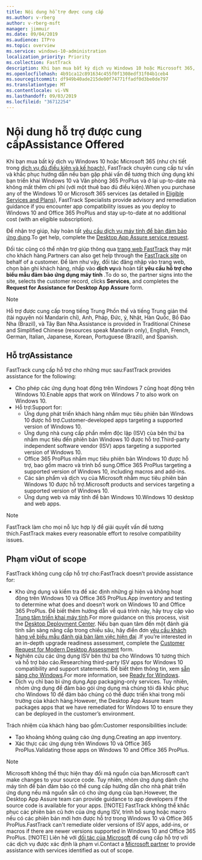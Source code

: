 ```yaml
---
title: Nội dung hỗ trợ được cung cấp
ms.author: v-rberg
author: v-rberg-msft
manager: jimmuir
ms.date: 09/04/2019
ms.audience: ITPro
ms.topic: overview
ms.service: windows-10-administration
localization_priority: Priority
ms.collection: FastTrack
description: Khi bạn mua bất kỳ dịch vụ Windows 10 hoặc Microsoft 365, FastTrack chuyên gia cung cấp hướng dẫn tư vấn và khắc phục để triển khai Windows 10 và Office 365 ProPlus và ở lại up-to-date mà không mất thêm chi phí (với một thuê bao đủ điều kiện).
ms.openlocfilehash: 4b91ca12c891634c455f0f1308edf31f04b1ceb4
ms.sourcegitcommit: df949b40ade215de00f74771ffadf0d3be0de797
ms.translationtype: MT
ms.contentlocale: vi-VN
ms.lasthandoff: 09/03/2019
ms.locfileid: "36712254"
---
```

# <a name="assistance-offered"></a><span data-ttu-id="d58eb-103">Nội dung hỗ trợ được cung cấp</span><span class="sxs-lookup"><span data-stu-id="d58eb-103">Assistance Offered</span></span>  

<span data-ttu-id="d58eb-104">Khi bạn mua bất kỳ dịch vụ Windows 10 hoặc Microsoft 365 (như chi tiết trong [dịch vụ đủ điều kiện và kế hoạch](M365-eligible-services-and-plans.md)), FastTrack chuyên cung cấp tư vấn và khắc phục hướng dẫn nếu bạn gặp phải vấn đề tương thích ứng dụng khi bạn triển khai Windows 10 và Văn phòng 365 ProPlus và ở lại up-to-date mà không mất thêm chi phí (với một thuê bao đủ điều kiện).</span><span class="sxs-lookup"><span data-stu-id="d58eb-104">When you purchase any of the Windows 10 or Microsoft 365 services (as detailed in [Eligible Services and Plans](M365-eligible-services-and-plans.md)), FastTrack Specialists provide advisory and remediation guidance if you encounter app compatibility issues as you deploy to Windows 10 and Office 365 ProPlus and stay up-to-date at no additional cost (with an eligible subscription).</span></span>

<span data-ttu-id="d58eb-105">Để nhận trợ giúp, hãy hoàn tất [yêu cầu dịch vụ máy tính để bàn đảm bảo ứng dụng](https://go.microsoft.com/fwlink/?linkid=2022721).</span><span class="sxs-lookup"><span data-stu-id="d58eb-105">To get help, complete the [Desktop App Assure service request](https://go.microsoft.com/fwlink/?linkid=2022721).</span></span>

<span data-ttu-id="d58eb-106">Đối tác cũng có thể nhận trợ giúp thông qua [trang web FastTrack](https://go.microsoft.com/fwlink/?linkid=780698) thay mặt cho khách hàng.</span><span class="sxs-lookup"><span data-stu-id="d58eb-106">Partners can also get help through the [FastTrack site](https://go.microsoft.com/fwlink/?linkid=780698) on behalf of a customer.</span></span> <span data-ttu-id="d58eb-107">Để làm như vậy, đối tác đăng nhập vào trang web, chọn bản ghi khách hàng, nhấp vào **dịch vụ**và hoàn tất **yêu cầu hỗ trợ cho biểu mẫu đảm bảo ứng dụng máy tính** .</span><span class="sxs-lookup"><span data-stu-id="d58eb-107">To do so, the partner signs into the site, selects the customer record, clicks **Services**, and completes the **Request for Assistance for Desktop App Assure** form.</span></span>

> [!NOTE]
> <span data-ttu-id="d58eb-108">Hỗ trợ được cung cấp trong tiếng Trung Phồn thể và tiếng Trung giản thể (tài nguyên nói Mandarin chỉ), Anh, Pháp, Đức, ý, Nhật, Hàn Quốc, Bồ Đào Nha (Brazil), và Tây Ban Nha.</span><span class="sxs-lookup"><span data-stu-id="d58eb-108">Assistance is provided in Traditional Chinese and Simplified Chinese (resources speak Mandarin only), English, French, German, Italian, Japanese, Korean, Portuguese (Brazil), and Spanish.</span></span> 

## <a name="assistance"></a><span data-ttu-id="d58eb-109">Hỗ trợ</span><span class="sxs-lookup"><span data-stu-id="d58eb-109">Assistance</span></span>

<span data-ttu-id="d58eb-110">FastTrack cung cấp hỗ trợ cho những mục sau:</span><span class="sxs-lookup"><span data-stu-id="d58eb-110">FastTrack provides assistance for the following:</span></span>
- <span data-ttu-id="d58eb-111">Cho phép các ứng dụng hoạt động trên Windows 7 cũng hoạt động trên Windows 10.</span><span class="sxs-lookup"><span data-stu-id="d58eb-111">Enable apps that work on Windows 7 to also work on Windows 10.</span></span>
- <span data-ttu-id="d58eb-112">Hỗ trợ:</span><span class="sxs-lookup"><span data-stu-id="d58eb-112">Support for:</span></span>
    - <span data-ttu-id="d58eb-113">Ứng dụng phát triển khách hàng nhắm mục tiêu phiên bản Windows 10 được hỗ trợ.</span><span class="sxs-lookup"><span data-stu-id="d58eb-113">Customer-developed apps targeting a supported version of Windows 10.</span></span>
    - <span data-ttu-id="d58eb-114">Ứng dụng nhà cung cấp phần mềm độc lập (ISV) của bên thứ ba nhắm mục tiêu đến phiên bản Windows 10 được hỗ trợ.</span><span class="sxs-lookup"><span data-stu-id="d58eb-114">Third-party independent software vendor (ISV) apps targeting a supported version of Windows 10.</span></span>
    - <span data-ttu-id="d58eb-115">Office 365 ProPlus nhắm mục tiêu phiên bản Windows 10 được hỗ trợ, bao gồm macro và trình bổ sung.</span><span class="sxs-lookup"><span data-stu-id="d58eb-115">Office 365 ProPlus targeting a supported version of Windows 10, including macros and add-ins.</span></span>
    - <span data-ttu-id="d58eb-116">Các sản phẩm và dịch vụ của Microsoft nhắm mục tiêu phiên bản Windows 10 được hỗ trợ.</span><span class="sxs-lookup"><span data-stu-id="d58eb-116">Microsoft products and services targeting a supported version of Windows 10.</span></span>
    - <span data-ttu-id="d58eb-117">Ứng dụng web và máy tính để bàn Windows 10.</span><span class="sxs-lookup"><span data-stu-id="d58eb-117">Windows 10 desktop and web apps.</span></span>
> [!NOTE]
> <span data-ttu-id="d58eb-118">FastTrack làm cho mọi nỗ lực hợp lý để giải quyết vấn đề tương thích.</span><span class="sxs-lookup"><span data-stu-id="d58eb-118">FastTrack makes every reasonable effort to resolve compatibility issues.</span></span> 

## <a name="out-of-scope"></a><span data-ttu-id="d58eb-119">Phạm vi</span><span class="sxs-lookup"><span data-stu-id="d58eb-119">Out of scope</span></span>

<span data-ttu-id="d58eb-120">FastTrack không cung cấp hỗ trợ cho:</span><span class="sxs-lookup"><span data-stu-id="d58eb-120">FastTrack doesn’t provide assistance for:</span></span>
- <span data-ttu-id="d58eb-121">Kho ứng dụng và kiểm tra để xác định những gì hiện và không hoạt động trên Windows 10 và Office 365 ProPlus.</span><span class="sxs-lookup"><span data-stu-id="d58eb-121">App inventory and testing to determine what does and doesn’t work on Windows 10 and Office 365 ProPlus.</span></span> <span data-ttu-id="d58eb-122">Để biết thêm hướng dẫn về quá trình này, hãy truy cập vào [Trung tâm triển khai máy tính](https://go.microsoft.com/fwlink/?linkid=2080140).</span><span class="sxs-lookup"><span data-stu-id="d58eb-122">For more guidance on this process, visit the [Desktop Deployment Center](https://go.microsoft.com/fwlink/?linkid=2080140).</span></span> <span data-ttu-id="d58eb-123">Nếu bạn quan tâm đến một đánh giá tính sẵn sàng nâng cấp trong chiều sâu, hãy điền đơn [yêu cầu khách hàng về biểu mẫu đánh giá bàn làm việc hiện đại](https://go.microsoft.com/fwlink/?linkid=2053818) .</span><span class="sxs-lookup"><span data-stu-id="d58eb-123">If you’re interested in an in-depth upgrade readiness assessment, complete the [Customer Request for Modern Desktop Assessment](https://go.microsoft.com/fwlink/?linkid=2053818) form.</span></span>
- <span data-ttu-id="d58eb-124">Nghiên cứu các ứng dụng ISV bên thứ ba cho Windows 10 tương thích và hỗ trợ báo cáo.</span><span class="sxs-lookup"><span data-stu-id="d58eb-124">Researching third-party ISV apps for Windows 10 compatibility and support statements.</span></span> <span data-ttu-id="d58eb-125">Để biết thêm thông tin, xem [sẵn sàng cho Windows](https://go.microsoft.com/fwlink/?linkid=2054580).</span><span class="sxs-lookup"><span data-stu-id="d58eb-125">For more information, see [Ready for Windows](https://go.microsoft.com/fwlink/?linkid=2054580).</span></span>
- <span data-ttu-id="d58eb-126">Dịch vụ chỉ bao bì ứng dụng.</span><span class="sxs-lookup"><span data-stu-id="d58eb-126">App packaging-only services.</span></span> <span data-ttu-id="d58eb-127">Tuy nhiên, nhóm ứng dụng để đảm bảo gói ứng dụng mà chúng tôi đã khắc phục cho Windows 10 để đảm bảo chúng có thể được triển khai trong môi trường của khách hàng.</span><span class="sxs-lookup"><span data-stu-id="d58eb-127">However, the Desktop App Assure team packages apps that we have remediated for Windows 10 to ensure they can be deployed in the customer’s environment.</span></span>

<span data-ttu-id="d58eb-128">Trách nhiệm của khách hàng bao gồm:</span><span class="sxs-lookup"><span data-stu-id="d58eb-128">Customer responsibilities include:</span></span>
- <span data-ttu-id="d58eb-129">Tạo khoảng không quảng cáo ứng dụng.</span><span class="sxs-lookup"><span data-stu-id="d58eb-129">Creating an app inventory.</span></span>
- <span data-ttu-id="d58eb-130">Xác thực các ứng dụng trên Windows 10 và Office 365 ProPlus.</span><span class="sxs-lookup"><span data-stu-id="d58eb-130">Validating those apps on Windows 10 and Office 365 ProPlus.</span></span>
> [!NOTE]
> <span data-ttu-id="d58eb-131">Microsoft không thể thực hiện thay đổi mã nguồn của bạn.</span><span class="sxs-lookup"><span data-stu-id="d58eb-131">Microsoft can’t make changes to your source code.</span></span> <span data-ttu-id="d58eb-132">Tuy nhiên, nhóm ứng dụng dành cho máy tính để bàn đảm bảo có thể cung cấp hướng dẫn cho nhà phát triển ứng dụng nếu mã nguồn sẵn có cho ứng dụng của bạn.</span><span class="sxs-lookup"><span data-stu-id="d58eb-132">However, the Desktop App Assure team can provide guidance to app developers if the source code is available for your apps.</span></span>
> [!NOTE]
> <span data-ttu-id="d58eb-133">FastTrack không thể khắc phục các phiên bản cũ hơn của ứng dụng ISV, trình bổ sung hoặc macro nếu có các phiên bản mới hơn được hỗ trợ trong Windows 10 và Office 365 ProPlus.</span><span class="sxs-lookup"><span data-stu-id="d58eb-133">FastTrack can't remediate older versions of ISV apps, add-ins, or macros if there are newer versions supported in Windows 10 and Office 365 ProPlus.</span></span>
> [!NOTE]
> <span data-ttu-id="d58eb-134">Liên hệ với [đối tác của Microsoft](https://go.microsoft.com/fwlink/?linkid=2080150) để cung cấp hỗ trợ với các dịch vụ được xác định là phạm vi.</span><span class="sxs-lookup"><span data-stu-id="d58eb-134">Contact a [Microsoft partner](https://go.microsoft.com/fwlink/?linkid=2080150) to provide assistance with services identified as out of scope.</span></span>
